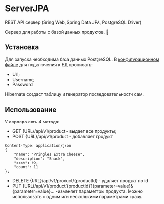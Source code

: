 # ServerJPA
REST API сервер (Sring Web, Spring Data JPA, PostgreSQL Driver)

Сервер для работы с базой данных продуктов. 🍌

## Установка
Для запуска необходима база данных PostgreSQL. В [конфигурационном файле](https://github.com/Zera57/ServerJPA/blob/master/src/main/resources/application.properties) для подключения к БД прописать:
* Url;
* Username;
* Password;

Hibernate создаст таблицу и генератор последовательности сам.

## Использование
У сервера есть 4 метода:
* GET {URL}/api/v1/product - выдает все продукты;
* POST {URL}/api/v1/product - добавляет продукт

```
Content-Type: application/json
{
	"name": "Pringles Extra Cheese",
	"description": "Snack",
	"cost": 99,
	"count": 11
};
```
* DELETE {URL}/api/v1/product/{productId} - удаляет продукт по id
* PUT {URL}/api/v1/product/{productId}?{parameter=value}&{parameter=value}... -изменяет параметтры продукта. Можно использовать с одним или несколькими параметрами сразу.

